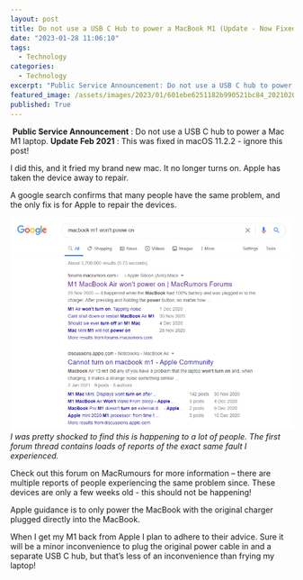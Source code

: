 ```yaml
---
layout: post
title: Do not use a USB C Hub to power a MacBook M1 (Update - Now Fixed)
date: "2023-01-28 11:06:10"
tags:
  - Technology
categories:
  - Technology
excerpt: "Public Service Announcement: Do not use a USB C hub to power a Mac M1 laptop. It might brick your device and short circuit the logic board, turning your device into a paperweight!"
featured_image: /assets/images/2023/01/601ebe6251182b990521bc84_20210206-Headerimage.png
published: True
---
```

‍ **Public Service Announcement** : Do not use a USB C hub to power a Mac M1 laptop. **Update Feb 2021** : This was fixed in macOS 11.2.2 \- ignore this post!  


I did this, and it fried my brand new mac. It no longer turns on. Apple has taken the device away to repair.  


A google search confirms that many people have the same problem, and the only fix is for Apple to repair the devices.

  


![](/assets/images/2023/01/image-11.png) _I was pretty shocked to find this is happening to a lot of people. The first forum thread contains loads of reports of the exact same fault I experienced._

Check out this forum on MacRumours for more information – there are multiple reports of people experiencing the same problem since. These devices are only a few weeks old - this should not be happening!  


Apple guidance is to only power the MacBook with the original charger plugged directly into the MacBook.   


When I get my M1 back from Apple I plan to adhere to their advice. Sure it will be a minor inconvenience to plug the original power cable in and a separate USB C hub, but that’s less of an inconvenience than frying my laptop!

